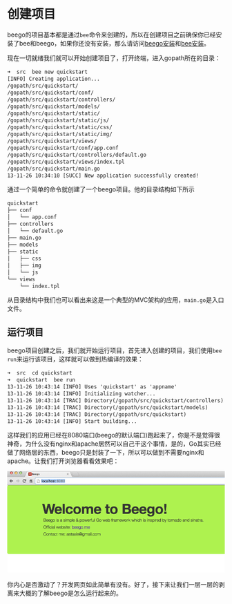 # 创建项目
beego的项目基本都是通过`bee`命令来创建的，所以在创建项目之前确保你已经安装了bee和beego，如果你还没有安装，那么请访问[beego安装](install.md)和[bee安装](../bee.md)。

现在一切就绪我们就可以开始创建项目了，打开终端，进入gopath所在的目录：

	➜  src  bee new quickstart
	[INFO] Creating application...
	/gopath/src/quickstart/
	/gopath/src/quickstart/conf/
	/gopath/src/quickstart/controllers/
	/gopath/src/quickstart/models/
	/gopath/src/quickstart/static/
	/gopath/src/quickstart/static/js/
	/gopath/src/quickstart/static/css/
	/gopath/src/quickstart/static/img/
	/gopath/src/quickstart/views/
	/gopath/src/quickstart/conf/app.conf
	/gopath/src/quickstart/controllers/default.go
	/gopath/src/quickstart/views/index.tpl
	/gopath/src/quickstart/main.go
	13-11-26 10:34:10 [SUCC] New application successfully created!
	
通过一个简单的命令就创建了一个beego项目。他的目录结构如下所示

	quickstart
	├── conf
	│   └── app.conf
	├── controllers
	│   └── default.go
	├── main.go
	├── models
	├── static
	│   ├── css
	│   ├── img
	│   └── js
	└── views
	    └── index.tpl	

从目录结构中我们也可以看出来这是一个典型的MVC架构的应用，`main.go`是入口文件。				
## 运行项目
beego项目创建之后，我们就开始运行项目，首先进入创建的项目，我们使用`bee run`来运行该项目，这样就可以做到热编译的效果：

	➜  src  cd quickstart
	➜  quickstart  bee run
	13-11-26 10:43:14 [INFO] Uses 'quickstart' as 'appname'
	13-11-26 10:43:14 [INFO] Initializing watcher...
	13-11-26 10:43:14 [TRAC] Directory(/gopath/src/quickstart/controllers)
	13-11-26 10:43:14 [TRAC] Directory(/gopath/src/quickstart/models)
	13-11-26 10:43:14 [TRAC] Directory(/gopath/src/quickstart)
	13-11-26 10:43:14 [INFO] Start building...

这样我们的应用已经在8080端口(beego的默认端口)跑起来了，你是不是觉得很神奇，为什么没有nginx和apache居然可以自己干这个事情，是的，Go其实已经做了网络层的东西，beego只是封装了一下，所以可以做到不需要nginx和apache。让我们打开浏览器看看效果吧：

![](../images/beerun.png)

你内心是否激动了？开发网页如此简单有没有。好了，接下来让我们一层一层的剥离来大概的了解beego是怎么运行起来的。